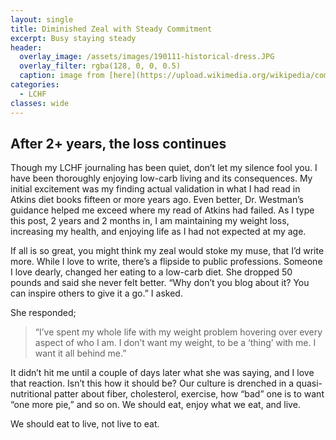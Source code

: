 ```yaml
---
layout: single
title: Diminished Zeal with Steady Commitment
excerpt: Busy staying steady
header:
  overlay_image: /assets/images/190111-historical-dress.JPG
  overlay_filter: rgba(128, 0, 0, 0.5)
  caption: image from [here](https://upload.wikimedia.org/wikipedia/commons/9/96/Clothes.jpg)
categories:
  - LCHF
classes: wide
---
```


## After 2+ years, the loss continues

Though my LCHF journaling has been quiet, don’t let my silence fool you. I have been thoroughly enjoying low-carb living and its consequences. My initial excitement was my finding actual validation in what I had read in Atkins diet books fifteen or more years ago. Even better, Dr. Westman’s guidance helped me exceed where my read of Atkins had failed. As I type this post, 2 years and 2 months in, I am maintaining my weight loss, increasing my health, and enjoying life as I had not expected at my age.

If all is so great, you might think my zeal would stoke my muse, that I’d write more. While I love to write, there’s a flipside to public professions. Someone I love dearly, changed her eating to a low-carb diet. She dropped 50 pounds and said she never felt better. “Why don’t you blog about it? You can inspire others to give it a go.” I asked. 

She responded; 

> “I’ve spent my whole life with my weight problem hovering over every aspect of who I am. I don’t want my weight, to be a ‘thing’ with me. I want it all behind me.” 

It didn’t hit me until a couple of days later what she was saying, and I love that reaction. Isn’t this how it should be? Our culture is drenched in a quasi-nutritional patter about fiber, cholesterol, exercise, how “bad” one is to want “one more pie,” and so on. We should eat, enjoy what we eat, and live. 

We should eat to live, not live to eat.
